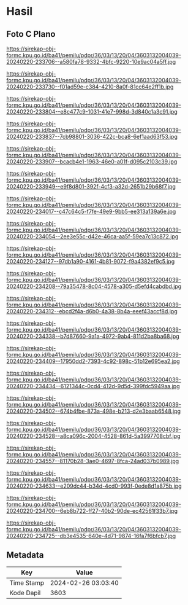 # Hasil

## Foto C Plano

https://sirekap-obj-formc.kpu.go.id/ba41/pemilu/pdpr/36/03/13/20/04/3603132004039-20240220-233706--a580fa78-9332-4bfc-9220-10e9ac04a5ff.jpg

https://sirekap-obj-formc.kpu.go.id/ba41/pemilu/pdpr/36/03/13/20/04/3603132004039-20240220-233730--f01ad59e-c384-4210-8a0f-81cc64e2ff1b.jpg

https://sirekap-obj-formc.kpu.go.id/ba41/pemilu/pdpr/36/03/13/20/04/3603132004039-20240220-233804--e8c477c9-1031-41e7-998d-3d840c1a3c91.jpg

https://sirekap-obj-formc.kpu.go.id/ba41/pemilu/pdpr/36/03/13/20/04/3603132004039-20240220-233837--7cb98801-3036-422c-bca8-6ef1aad63f53.jpg

https://sirekap-obj-formc.kpu.go.id/ba41/pemilu/pdpr/36/03/13/20/04/3603132004039-20240220-233907--bcacb4e1-1963-46e0-a01f-d095c2103c39.jpg

https://sirekap-obj-formc.kpu.go.id/ba41/pemilu/pdpr/36/03/13/20/04/3603132004039-20240220-233949--e9f8d801-392f-4cf3-a32d-2651b29b68f7.jpg

https://sirekap-obj-formc.kpu.go.id/ba41/pemilu/pdpr/36/03/13/20/04/3603132004039-20240220-234017--c47c64c5-f7fe-49e9-9bb5-ee313a139a6e.jpg

https://sirekap-obj-formc.kpu.go.id/ba41/pemilu/pdpr/36/03/13/20/04/3603132004039-20240220-234054--2ee3e55c-d42e-46ca-aa5f-59ea7c13c872.jpg

https://sirekap-obj-formc.kpu.go.id/ba41/pemilu/pdpr/36/03/13/20/04/3603132004039-20240220-234127--97db1a90-4161-4b81-9072-f9a4382ef9c5.jpg

https://sirekap-obj-formc.kpu.go.id/ba41/pemilu/pdpr/36/03/13/20/04/3603132004039-20240220-234208--79a35478-8c04-4578-a305-d5efd4cabdbd.jpg

https://sirekap-obj-formc.kpu.go.id/ba41/pemilu/pdpr/36/03/13/20/04/3603132004039-20240220-234312--ebcd2f4a-d6b0-4a38-8b4a-eeef43accf8d.jpg

https://sirekap-obj-formc.kpu.go.id/ba41/pemilu/pdpr/36/03/13/20/04/3603132004039-20240220-234338--b7d87660-9a1a-4972-9ab4-811d2ba8ba68.jpg

https://sirekap-obj-formc.kpu.go.id/ba41/pemilu/pdpr/36/03/13/20/04/3603132004039-20240220-234409--17950dd2-7393-4c92-898c-51b12e695ea2.jpg

https://sirekap-obj-formc.kpu.go.id/ba41/pemilu/pdpr/36/03/13/20/04/3603132004039-20240220-234434--6121344c-0cd4-412d-9d5d-399fdc5949aa.jpg

https://sirekap-obj-formc.kpu.go.id/ba41/pemilu/pdpr/36/03/13/20/04/3603132004039-20240220-234502--674b4fbe-873a-498e-b213-d2e3baab6548.jpg

https://sirekap-obj-formc.kpu.go.id/ba41/pemilu/pdpr/36/03/13/20/04/3603132004039-20240220-234528--a8ca096c-2004-4528-861d-5a3997708cbf.jpg

https://sirekap-obj-formc.kpu.go.id/ba41/pemilu/pdpr/36/03/13/20/04/3603132004039-20240220-234557--81170b28-3ae0-4697-8fca-24ad037b0989.jpg

https://sirekap-obj-formc.kpu.go.id/ba41/pemilu/pdpr/36/03/13/20/04/3603132004039-20240220-234633--e209dc44-b34d-4cd0-993f-0ede8d1a875b.jpg

https://sirekap-obj-formc.kpu.go.id/ba41/pemilu/pdpr/36/03/13/20/04/3603132004039-20240220-234700--6eb8b722-ff27-40b2-90de-ec42561f33b7.jpg

https://sirekap-obj-formc.kpu.go.id/ba41/pemilu/pdpr/36/03/13/20/04/3603132004039-20240220-234725--db3e4535-640e-4d71-9874-16fa7f6bfcb7.jpg


## Metadata

| Key        | Value               |
| ---------- | ------------------- |
| Time Stamp | 2024-02-26 03:03:40 |
| Kode Dapil | 3603                |



